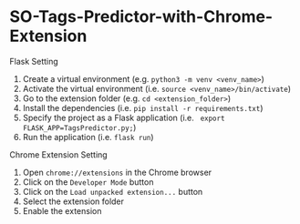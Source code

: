 # SO-Tags-Predictor-with-Chrome-Extension

Flask Setting
1. Create a virtual environment (e.g. `python3 -m venv <venv_name>`)
2. Activate the virtual environment (i.e. `source <venv_name>/bin/activate`)
3. Go to the extension folder (e.g. `cd <extension_folder>`)
4. Install the dependencies (i.e. `pip install -r requirements.txt`)
5. Specify the project as a Flask application (i.e. ` export FLASK_APP=TagsPredictor.py;`)
6. Run the application (i.e. `flask run`)

Chrome Extension Setting
1. Open `chrome://extensions` in the Chrome browser
2. Click on the `Developer Mode` button
3. Click on the `Load unpacked extension...` button
4. Select the extension folder
5. Enable the extension
